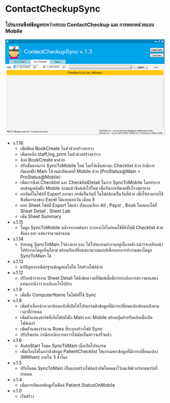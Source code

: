 ﻿# ContactCheckupSync
### โปรแกรมซิงค์ข้อมูลระหว่างระบบ ContactCheckup และ การออกหน่วยแบบ Mobile
![alt tag](https://github.com/oofdui/ContactCheckupSync/blob/master/SS.png)

* v.1.16
	* เพิ่มฟิลด์ BookCreate ในตัวช่วยสร้างตาราง
	* เพิ่มเทเบิ้ล staff,log_print ในตัวช่วยสร้างตาราง
	* ซิงค์ BookCreate มาด้วย
	* ปรับขั้นตอนการ SyncToMobile ใหม่ โดยให้เช็คสถานะ Checklist ด้วย ถ้ามีการอัพเดทฝั่ง Main ให้วนมาอัพเดทที่ Mobile ด้วย (ProStatus@Main > ProStatus@Mobile)
	* เพิ่มการซิงค์ Checklist และ ChecklistDetail ในการ SyncToMobile โดยทำการลบข้อมูลเดิมฝั่ง Mobile ก่อนแล้วซิงค์เข้าไปใหม่ เพื่อกันการอัพเดทฝั่งโรงพยาบาล
	* คอลัมภ์ในไฟล์ที่ Export ออกมา กรณีเป็นวันที่ ในไฟล์ต้องเป็นวันที่ด้วย เพื่อให้สามารถใช้ฟังชันกรองของ Excel ได้แบบแยกวัน เดือน ปี
	* แยก Sheet ไฟล์ที่ Export ได้แล้ว ทั้งแบบเลือก All , Payor , Book โดยแยกได้ที่ Sheet Detail , Sheet Lab
	* เพิ่ม Sheet Summary
* v.1.15
	* โมดูล SyncToMobile หลังจากกดค้นหา ระบบจะไฮไลท์คนไข้ที่ยังไม่มี Checklist ด้วยสีแดง และ แสดงจำนวนด้านบน
* v.1.14
	* ย้ายเมนู SyncToMain ไว้ต่างหาก และ ให้โปรแกรมทำงานอยู่เบื้องหลัง แม้ว่าจะสลับหน้าไปทำงานโมดูลอื่นก็ตาม พร้อมกับเปลี่ยนสถานะบนแทปเพื่อบอกการทำงานของโมดูล SyncToMain ได้
* v.1.13
	* แก้ปัญหากรณีต่อฐานข้อมูลแม่ไม่ได้ ให้สร้างไฟล์ด้วย
* v.1.12
	* ปรับหน้ารายงาน Sheet Detail ให้ดึงข้อความที่พิมพ์เมื่อมีการยกเลิกการตรวจมาแสดงแทนการดึงว่า ยกเลิกอะไรไปบ้าง
* v.1.9
	* เพิ่มชื่อ ComputerName ในไฟล์ที่ใช้ Sync
* v.1.8
	* เพิ่มตัวเลือกช่วงเวลาย้อนหลังที่เปิดให้โปรแกรมดึงข้อมูลที่มีการเปลี่ยนแปลงย้อนหลังตามเวลาที่กำหนด
	* เพิ่มตัวแสดงพาร์ธที่เก็บไฟล์ทั้งฝั่ง Main และ Mobile พร้อมปุ่มสำหรับคลิกเพื่อเปิดโฟล์เดอร์
	* เพิ่มตัวแสดงจำนวน Rows ที่ระบบสร้างไฟล์ Sync
	* ปรับรีพอร์ต กรณียกเลิกการตรวจให้นับเป็นตรวจเสร็จแล้ว
* v.1.6
	* AutoStart โหมด SyncToMain เมื่อเปิดโปรแกรม
	* เพิ่มเงื่อนไขในการดึงข้อมูล PatientChecklist ให้เอาเฉพาะข้อมูลที่มีการเปลี่ยนแปลง (MWhen) ภายใน 3 ชั่วโมง
* v.1.5
	* ปรับโหมด SyncToMain เป็นแบบสร้างไฟล์แล้วอัพโหลดมาไว้บนเซิฟเวอร์ตามพาร์ธที่กำหนด
* v.1.4
	* เพิ่มการอัพเดทข้อมูลในฟิลด์ Patient.StatusOnMobile
* v.1.0
  * เริ่มสร้าง
